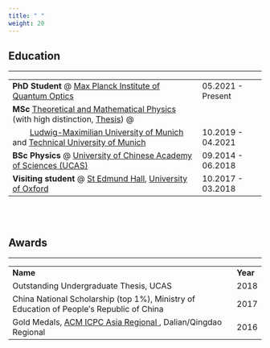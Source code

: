 ```yaml
---
title: " "
weight: 20
---
```


## **Education**
- - -

<table width="100%" cellspacing="15" >
  <tr>
    <td>  <b>PhD Student </b> @ <a href="https://www.mpq.mpg.de/en"> Max Planck Institute of Quantum Optics </a> </td>
    <td> 05.2021 - Present </td>
  </tr>
  <tr>
    <td><b>MSc </b> <a href="https://www.theorie.physik.uni-muenchen.de/TMP/">Theoretical and Mathematical Physics</a> (with high distinction, <a href="/files/master_thesis.pdf">Thesis</a>) @ </td>
    <td> </td>
  </tr>
  <tr>
    <td>&nbsp; &nbsp; &nbsp; &nbsp; <a href="https://www.lmu.de/en/index.html">Ludwig-Maximilian University of Munich </a> and <a href="https://www.tum.de/en/">Technical University of Munich</a></td>
    <td>10.2019 - 04.2021</td>
  </tr>
  <tr>
    <td><b>BSc Physics </b> @ <a href="https://ucas.ac.cn/">University of Chinese Academy of Sciences (UCAS)</a></td>
    <td>09.2014 - 06.2018</td>
  </tr>
  <tr>
    <td><b>Visiting student </b> @ <a href="https://www.seh.ox.ac.uk/">St Edmund Hall</a>, <a href="https://www.ox.ac.uk/">University of Oxford</a></td>
    <td>10.2017 - 03.2018</td>
  </tr>
</table>


<br>
<br>


## **Awards**
- - -

<table width="100%" cellspacing="15" >
  <tr>
    <td> <b> Name </b></td>
    <td> <b> Year </b></td>
  </tr>
  <tr>
    <td>Outstanding Undergraduate Thesis, UCAS</td>
    <td>2018</td>
  </tr>
  <tr>
    <td>China National Scholarship (top 1%), Ministry of Education of People&prime;s Republic of China</td>
    <td>2017</td>
  </tr>
  <tr>
    <td>Gold Medals, <a href="https://icpc.global/"> ACM ICPC Asia Regional </a>, Dalian/Qingdao Regional</td>
    <td>2016</td>
  </tr>
</table>
